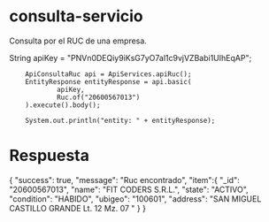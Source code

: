 # consulta-servicio
Consulta por el RUC de una empresa.

String apiKey = "PNVn0DEQiy9iKsG7yO7al1c9vjVZBabi1UIhEqAP";

        ApiConsultaRuc api = ApiServices.apiRuc();
        EntityResponse entityResponse = api.basic(
                apiKey,
                Ruc.of("20600567013")
        ).execute().body();

        System.out.println("entity: " + entityResponse);
        
# Respuesta      
{
  "success": true,
  "message": "Ruc encontrado",
  "item":{
    "_id": "20600567013",
    "name": "FIT CODERS S.R.L.",
    "state": "ACTIVO",
    "condition": "HABIDO",
    "ubigeo": "100601",
    "address": "SAN MIGUEL CASTILLO GRANDE Lt. 12 Mz. 07 "
  }
}
